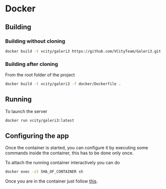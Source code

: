 # Docker

## Building

### Building without cloning
```bash
docker build -t vcity/galeri3 https://github.com/VCityTeam/Galeri3.git -f docker/Dockerfile
```

### Building after cloning

From the root folder of the project
```bash
docker build -t vcity/galeri3 -f docker/Dockerfile .
```

## Running

To launch the server
```bash
docker run vcity/galeri3:latest
```

## Configuring the app

Once the container is started, you can configure it by executing some commands
inside the container, this has to be done only once.

To attach the running container interactively you can do 
```bash
docker exec -it SHA_OF_CONTAINER sh
```

Once you are in the container just follow [this](../Readme.md#configuring-the-app).